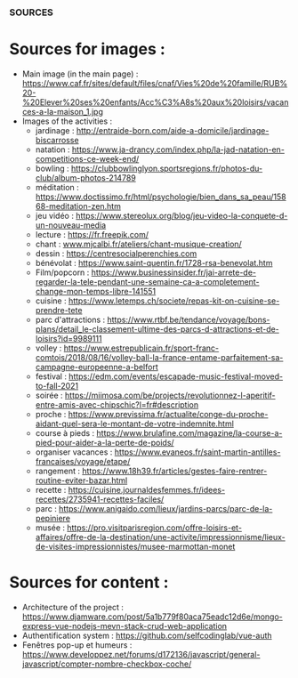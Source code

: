 ### SOURCES  

# Sources for images : 
- Main image (in the main page) : https://www.caf.fr/sites/default/files/cnaf/Vies%20de%20famille/RUB%20-%20Elever%20ses%20enfants/Acc%C3%A8s%20aux%20loisirs/vacances-a-la-maison_1.jpg
- Images of the activities :
    - jardinage : http://entraide-born.com/aide-a-domicile/jardinage-biscarrosse
    - natation : https://www.ja-drancy.com/index.php/la-jad-natation-en-competitions-ce-week-end/
    - bowling : https://clubbowlinglyon.sportsregions.fr/photos-du-club/album-photos-214789 
    - méditation : https://www.doctissimo.fr/html/psychologie/bien_dans_sa_peau/15868-meditation-zen.htm 
    - jeu vidéo : https://www.stereolux.org/blog/jeu-video-la-conquete-d-un-nouveau-media 
    - lecture : https://fr.freepik.com/ 
    - chant : www.mjcalbi.fr/ateliers/chant-musique-creation/
    - dessin : https://centresocialperenchies.com
    - bénévolat : https://www.saint-quentin.fr/1728-rsa-benevolat.htm 
    - Film/popcorn : https://www.businessinsider.fr/jai-arrete-de-regarder-la-tele-pendant-une-semaine-ca-a-completement-change-mon-temps-libre-141551 
    - cuisine : https://www.letemps.ch/societe/repas-kit-on-cuisine-se-prendre-tete 
    - parc d'attractions : https://www.rtbf.be/tendance/voyage/bons-plans/detail_le-classement-ultime-des-parcs-d-attractions-et-de-loisirs?id=9989111 
    - volley : https://www.estrepublicain.fr/sport-franc-comtois/2018/08/16/volley-ball-la-france-entame-parfaitement-sa-campagne-europeenne-a-belfort
    - festival : https://edm.com/events/escapade-music-festival-moved-to-fall-2021
    - soirée : https://miimosa.com/be/projects/revolutionnez-l-aperitif-entre-amis-avec-chipschic?l=fr#description
    - proche : https://www.previssima.fr/actualite/conge-du-proche-aidant-quel-sera-le-montant-de-votre-indemnite.html
    - course à pieds : https://www.brulafine.com/magazine/la-course-a-pied-pour-aider-a-la-perte-de-poids/
    - organiser vacances : https://www.evaneos.fr/saint-martin-antilles-francaises/voyage/etape/
    - rangement : https://www.18h39.fr/articles/gestes-faire-rentrer-routine-eviter-bazar.html 
    - recette : https://cuisine.journaldesfemmes.fr/idees-recettes/2735941-recettes-faciles/ 
    - parc : https://www.anigaido.com/lieux/jardins-parcs/parc-de-la-pepiniere
    - musée : https://pro.visitparisregion.com/offre-loisirs-et-affaires/offre-de-la-destination/une-activite/impressionnisme/lieux-de-visites-impressionnistes/musee-marmottan-monet
  
  
# Sources for content : 
- Architecture of the project : https://www.djamware.com/post/5a1b779f80aca75eadc12d6e/mongo-express-vue-nodejs-mevn-stack-crud-web-application
- Authentification system : https://github.com/selfcodinglab/vue-auth
- Fenêtres pop-up et humeurs : https://www.developpez.net/forums/d172136/javascript/general-javascript/compter-nombre-checkbox-coche/

